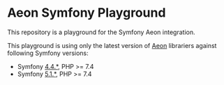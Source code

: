 # Aeon Symfony Playground

This repository is a playground for the Symfony Aeon integration. 

This playground is using only the latest version of [Aeon](https://aeon-php.org/) librariers against following Symfony versions:

* Symfony [4.4.*](https://github.com/aeon-php/symfony-playground/tree/4.4), PHP >= 7.4
* Symfony [5.1.*](https://github.com/aeon-php/symfony-playground/tree/5.1), PHP >= 7.4

